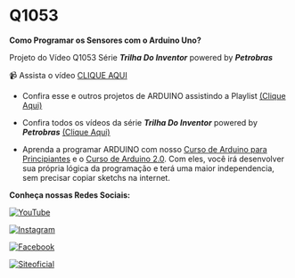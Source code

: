 # Q1053
**Como Programar os Sensores com o Arduino Uno?** 

Projeto do Vídeo Q1053 Série **_Trilha Do Inventor_** powered by **_Petrobras_**

:video_camera: Assista o vídeo [CLIQUE AQUI](https://youtu.be/RF89HTCOX1c)


- Confira esse e outros projetos de ARDUINO assistindo a Playlist [(Clique Aqui)](https://www.youtube.com/playlist?list=PL7CjOZ3q8fMfLMZ4RunjGDMkvRbkTO9ZA)

- Confira todos os vídeos da série **_Trilha Do Inventor_** powered by **_Petrobras_** [(Clique Aqui)](https://www.youtube.com/playlist?list=PL7CjOZ3q8fMcG6UOj9AWrmoQIjrZ_96DJ)


- Aprenda a programar ARDUINO com nosso [Curso de Arduino para Principiantes](https://cursodearduino.net/principiantes/) e o [Curso de Arduino 2.0](https://cursodearduino.net/). Com eles, você irá desenvolver sua própria lógica da programação e terá uma maior independencia, sem precisar copiar sketchs na internet.



**Conheça nossas Redes Sociais:**

[![YouTube](https://img.shields.io/badge/YouTube-%23FF0000.svg?style=for-the-badge&logo=YouTube&logoColor=white)  ](https://www.youtube.com/channel/UCcGk83PAQ5aGR7IVlD_cBaw/)

[![Instagram](https://img.shields.io/badge/Instagram-%23E4405F.svg?style=for-the-badge&logo=Instagram&logoColor=white)](https://www.instagram.com/brincandocomideias/)

[![Facebook](https://img.shields.io/badge/Facebook-%231877F2.svg?style=for-the-badge&logo=Facebook&logoColor=white)](https://www.facebook.com/paginaBrincandoComIdeias/)

[![Siteoficial](https://img.shields.io/badge/🌐-SITE%20OFICIAL-brightgreen)](https://www.brincandocomideias.com/)
